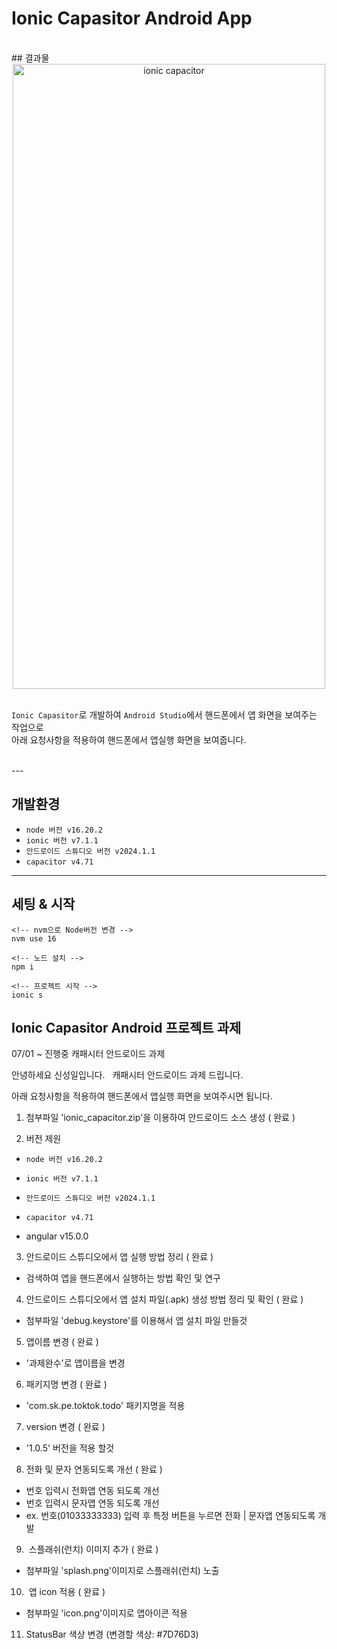 # Ionic Capasitor Android App 
<br>
## 결과물 
<br>
<div align="center">
<img src="https://github.com/user-attachments/assets/3c0ed5f8-61fb-43ad-af6a-bacee4444c27" width="500" height="1000" alt="ionic capacitor">
</div>
<br>

`Ionic Capasitor`로 개발하여 `Android Studio`에서 핸드폰에서 앱 화면을 보여주는 작업으로<br>
아래 요청사항을 적용하여 핸드폰에서 앱실행 화면을 보여줍니다.

<br>
---

## 개발환경
- `node 버전 v16.20.2`
- `ionic 버전 v7.1.1`
- `안드로이드 스튜디오 버전 v2024.1.1`
- `capacitor v4.71`

---

## 세팅 & 시작
```
<!-- nvm으로 Node버전 변경 -->
nvm use 16

<!-- 노드 설치 -->
npm i

<!-- 프로젝트 시작 -->
ionic s
```
## Ionic Capasitor Android 프로젝트 과제 


07/01 ~  진행중  	캐패시터 안드로이드 과제 

 
안녕하세요 신성일입니다.
 
캐패시터 안드로이드 과제 드립니다.

아래 요청사항을 적용하여 핸드폰에서 앱실행 화면을 보여주시면 됩니다.

1. 첨부파일 'ionic_capacitor.zip'을 이용하여 안드로이드 소스 생성 ( 완료 )

2. 버전 제원
- `node 버전 v16.20.2`
- `ionic 버전 v7.1.1`
- `안드로이드 스튜디오 버전 v2024.1.1`
- `capacitor v4.71`

- angular v15.0.0

3. 안드로이드 스튜디오에서 앱 실행 방법 정리 ( 완료 ) 
- 검색하여 앱을 핸드폰에서 실행하는 방법 확인 및 연구

4. 안드로이드 스튜디오에서 앱 설치 파일(.apk) 생성 방법 정리 및 확인 ( 완료 ) 
- 첨부파일 'debug.keystore'를 이용해서 앱 설치 파일 만들것 

5. 앱이름 변경 ( 완료 ) 
- '과제완수'로 앱이름을 변경

6. 패키지명 변경 ( 완료 ) 
- 'com.sk.pe.toktok.todo' 패키지명을 적용

7. version 변경 ( 완료 ) 
- '1.0.5' 버전을 적용 할것

8. 전화 및 문자 연동되도록 개선 ( 완료 )
- 번호 입력시 전화앱 연동 되도록 개선
- 번호 입력시 문자앱 연동 되도록 개선
- ex. 번호(01033333333) 입력 후 특정 버튼을 누르면 전화 | 문자앱 연동되도록 개발

9.  스플래쉬(런치) 이미지 추가 ( 완료 ) 
- 첨부파일 'splash.png'이미지로 스플래쉬(런치) 노출

10.  앱 icon 적용 ( 완료 ) 
- 첨부파일 'icon.png'이미지로 앱아이콘 적용
11. StatusBar 색상 변경 (변경할 색상: #7D76D3)
